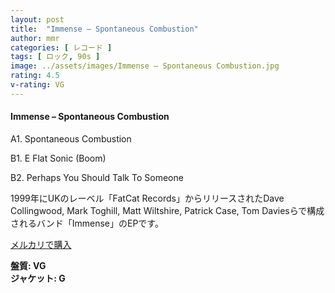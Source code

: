 ```yaml
---
layout: post
title:  "Immense – Spontaneous Combustion"
author: mmr
categories: [ レコード ]
tags: [ ロック, 90s ]
image: ../assets/images/Immense – Spontaneous Combustion.jpg
rating: 4.5
v-rating: VG
---
```


#### Immense – Spontaneous Combustion

A1. Spontaneous Combustion

B1. E Flat Sonic (Boom)

B2. Perhaps You Should Talk To Someone

1999年にUKのレーベル「FatCat Records」からリリースされたDave Collingwood, Mark Toghill, Matt Wiltshire, Patrick Case, Tom Daviesらで構成されるバンド「Immense」のEPです。

[メルカリで購入](https://jp.mercari.com/item/m96454290820?afid=6142608987)

<div class="mt-4 mb-4 d-flex align-items-center">
<strong class="mr-1">盤質: VG</strong>
</div>
<div class="mt-4 mb-4 d-flex align-items-center">
<strong class="mr-1">ジャケット: G</strong>
</div>
